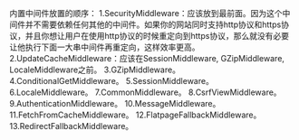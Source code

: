 内置中间件放置的顺序：
1.SecurityMiddleware：应该放到最前面。因为这个中间件并不需要依赖任何其他的中间件。如果你的网站同时支持http协议和https协议，并且你想让用户在使用http协议的时候重定向到https协议，那么就没有必要让他执行下面一大串中间件再重定向，这样效率更高。
2.UpdateCacheMiddleware：应该在SessionMiddleware, GZipMiddleware, LocaleMiddleware之前。
3.GZipMiddleware。
4.ConditionalGetMiddleware。
5.SessionMiddleware。
6.LocaleMiddleware。
7.CommonMiddleware。
8.CsrfViewMiddleware。
9.AuthenticationMiddleware。
10.MessageMiddleware。
11.FetchFromCacheMiddleware。
12.FlatpageFallbackMiddleware。
13.RedirectFallbackMiddleware。